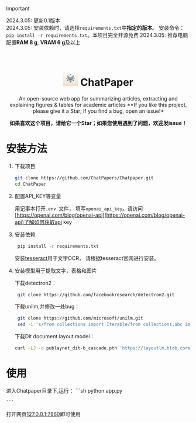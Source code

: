 > [!IMPORTANT]  
> 2024.3.05: 更新0.1版本  
> 2024.3.05: 安装依赖时，请选择`requirements.txt`中**指定的版本**。 安装命令：`pip install -r requirements.txt`。本项目完全开源免费
> 2024.3.05: 推荐电脑配置**RAM 8 g**, **VRAM 6 g**及以上
<br>

<div align=center>
<h1 aligh="center">
<img src="logo.png" width="40"> ChatPaper
</h1>
An open-source web app for summarizing articles, extracting and explaining figures &amp; tables for academic articles  
**If you like this project, please give it a Star; If you find a bug, open an issue!*

**如果喜欢这个项目，请给它一个Star；如果您使用遇到了问题，欢迎发issue！**

</div>






# 安装方法
1. 下载项目

    ```sh
    git clone https://github.com/ChatPapers/Chatpaper.git
    cd ChatPaper
    ```

2. 配置API_KEY等变量

    用记事本打开```.env ```文件， 填写```openai_api_key```。请访问[https://openai.com/blog/openai-api](https://openai.com/blog/openai-api)了解如何获取api key

3. 安装依赖
    ```sh
     pip install -r requirements.txt
    
    ```
    安装[tesseract](https://tesseract-ocr.github.io/tessdoc/Installation.html)用于文字OCR， 请根据tesseract官网进行安装。
   
4. 安装模型用于提取文字，表格和图片

    下载detectron2：
    ```sh
     git clone https://github.com/facebookresearch/detectron2.git

    ```
    下载unilm,并修改一处bug：
    ```sh
     git clone https://github.com/microsoft/unilm.git
     sed -i 's/from collections import Iterable/from collections.abc import Iterable/' unilm/dit/object_detection/ditod/table_evaluation/data_structure.py"
    ```
    下载Dit document layout model：
    ```sh
    curl -LJ -o publaynet_dit-b_cascade.pth 'https://layoutlm.blob.core.windows.net/dit/dit-fts/publaynet_dit-b_cascade.pth?sv=2022-11-02&ss=b&srt=o&sp=r&se=2033-06-08T16:48:15Z&st=2023-06-08T08:48:15Z&spr=https&sig=a9VXrihTzbWyVfaIDlIT1Z0FoR1073VB0RLQUMuudD4%3D'
    ```
# 使用
进入Chatpaper目录下,运行：
    ```sh
        python app.py
    
    ```
打开网页[127.0.0.1:7860](127.0.0.1:7860)即可使用
